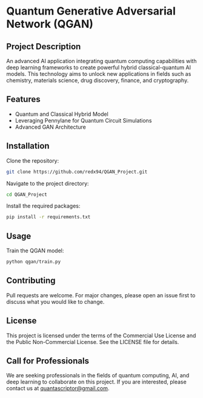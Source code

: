 # Quantum Generative Adversarial Network (QGAN)

## Project Description
An advanced AI application integrating quantum computing capabilities with deep learning frameworks to create powerful hybrid classical-quantum AI models. This technology aims to unlock new applications in fields such as chemistry, materials science, drug discovery, finance, and cryptography.

## Features
- Quantum and Classical Hybrid Model
- Leveraging Pennylane for Quantum Circuit Simulations
- Advanced GAN Architecture

## Installation
Clone the repository:
```bash
git clone https://github.com/redx94/QGAN_Project.git
```

Navigate to the project directory:
```bash
cd QGAN_Project
```

Install the required packages:
```bash
pip install -r requirements.txt
```

## Usage
Train the QGAN model:
```bash
python qgan/train.py
```

## Contributing
Pull requests are welcome. For major changes, please open an issue first to discuss what you would like to change.

## License
This project is licensed under the terms of the Commercial Use License and the Public Non-Commercial License. See the LICENSE file for details.

## Call for Professionals
We are seeking professionals in the fields of quantum computing, AI, and deep learning to collaborate on this project. If you are interested, please contact us at quantascriptor@gmail.com.

